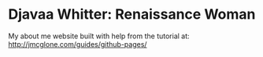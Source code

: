 # Djavaa Whitter: Renaissance Woman
My about me website built with help from the tutorial at: http://jmcglone.com/guides/github-pages/
